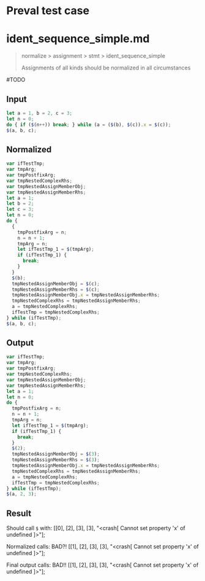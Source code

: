 # Preval test case

# ident_sequence_simple.md

> normalize > assignment > stmt > ident_sequence_simple
>
> Assignments of all kinds should be normalized in all circumstances

#TODO

## Input

`````js filename=intro
let a = 1, b = 2, c = 3;
let n = 0;
do { if ($(n++)) break; } while (a = ($(b), $(c)).x = $(c));
$(a, b, c);
`````

## Normalized

`````js filename=intro
var ifTestTmp;
var tmpArg;
var tmpPostfixArg;
var tmpNestedComplexRhs;
var tmpNestedAssignMemberObj;
var tmpNestedAssignMemberRhs;
let a = 1;
let b = 2;
let c = 3;
let n = 0;
do {
  {
    tmpPostfixArg = n;
    n = n + 1;
    tmpArg = n;
    let ifTestTmp_1 = $(tmpArg);
    if (ifTestTmp_1) {
      break;
    }
  }
  $(b);
  tmpNestedAssignMemberObj = $(c);
  tmpNestedAssignMemberRhs = $(c);
  tmpNestedAssignMemberObj.x = tmpNestedAssignMemberRhs;
  tmpNestedComplexRhs = tmpNestedAssignMemberRhs;
  a = tmpNestedComplexRhs;
  ifTestTmp = tmpNestedComplexRhs;
} while (ifTestTmp);
$(a, b, c);
`````

## Output

`````js filename=intro
var ifTestTmp;
var tmpArg;
var tmpPostfixArg;
var tmpNestedComplexRhs;
var tmpNestedAssignMemberObj;
var tmpNestedAssignMemberRhs;
let a = 1;
let n = 0;
do {
  tmpPostfixArg = n;
  n = n + 1;
  tmpArg = n;
  let ifTestTmp_1 = $(tmpArg);
  if (ifTestTmp_1) {
    break;
  }
  $(2);
  tmpNestedAssignMemberObj = $(3);
  tmpNestedAssignMemberRhs = $(3);
  tmpNestedAssignMemberObj.x = tmpNestedAssignMemberRhs;
  tmpNestedComplexRhs = tmpNestedAssignMemberRhs;
  a = tmpNestedComplexRhs;
  ifTestTmp = tmpNestedComplexRhs;
} while (ifTestTmp);
$(a, 2, 3);
`````

## Result

Should call `$` with:
[[0], [2], [3], [3], "<crash[ Cannot set property 'x' of undefined ]>"];

Normalized calls: BAD?!
[[1], [2], [3], [3], "<crash[ Cannot set property 'x' of undefined ]>"];

Final output calls: BAD!!
[[1], [2], [3], [3], "<crash[ Cannot set property 'x' of undefined ]>"];

